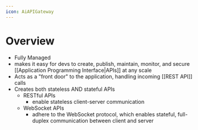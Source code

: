 ```yaml
---
icon: AiAPIGateway
---
```

# Overview
- Fully Managed
- makes it easy for devs to create, publish, maintain, monitor, and secure [[Application Programming Interface|APIs]] at any scale
- Acts as a "front door" to the application, handling incoming [[REST API]] calls
- Creates both stateless AND stateful APIs
	- RESTful APIs
		- enable stateless client-server communication
	- WebSocket APIs
		- adhere to the WebSocket protocol, which enables stateful, full-duplex communication between client and server
